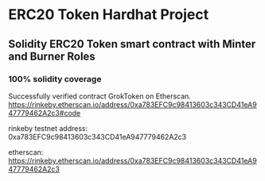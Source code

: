 # ERC20 Token Hardhat Project

## Solidity ERC20 Token smart contract with Minter and Burner Roles 
### 100% solidity coverage
Successfully verified contract GrokToken on Etherscan.
https://rinkeby.etherscan.io/address/0xa783EFC9c98413603c343CD41eA947779462A2c3#code

rinkeby testnet address: 0xa783EFC9c98413603c343CD41eA947779462A2c3

etherscan: https://rinkeby.etherscan.io/address/0xa783EFC9c98413603c343CD41eA947779462A2c3

